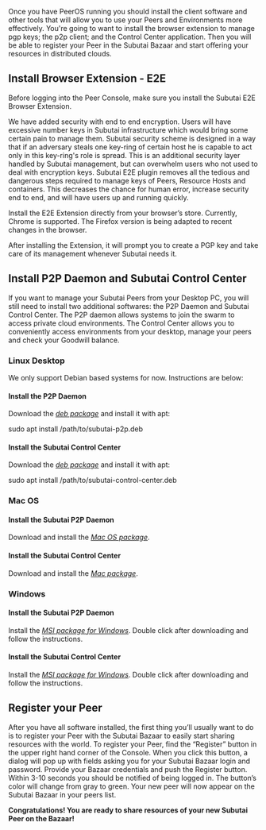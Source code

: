 Once you have PeerOS running you should install the client software and
other tools that will allow you to use your Peers and Environments more
effectively. You're going to want to install the browser extension to
manage pgp keys; the p2p client; and the Control Center application.
Then you will be able to register your Peer in the Subutai Bazaar and
start offering your resources in distributed clouds.

Install Browser Extension - E2E
-------------------------------

Before logging into the Peer Console, make sure you install the Subutai
E2E Browser Extension.

We have added security with end to end encryption. Users will have
excessive number keys in Subutai infrastructure which would bring some
certain pain to manage them. Subutai security scheme is designed in a
way that if an adversary steals one key-ring of certain host he is
capable to act only in this key-ring's role is spread. This is an
additional security layer handled by Subutai management, but can
overwhelm users who not used to deal with encryption keys. Subutai E2E
plugin removes all the tedious and dangerous steps required to manage
keys of Peers, Resource Hosts and containers. This decreases the chance
for human error, increase security end to end, and will have users up
and running quickly.

Install the E2E Extension directly from your browser’s store. Currently,
Chrome is supported. The Firefox version is being adapted to recent
changes in the browser.

After installing the Extension, it will prompt you to create a PGP key
and take care of its management whenever Subutai needs it.

Install P2P Daemon and Subutai Control Center
---------------------------------------------

If you want to manage your Subutai Peers from your Desktop PC, you will
still need to install two additional softwares: the P2P Daemon and
Subutai Control Center. The P2P daemon allows systems to join the swarm
to access private cloud environments. The Control Center allows you to
conveniently access environments from your desktop, manage your peers
and check your Goodwill balance.

### Linux Desktop

We only support Debian based systems for now. Instructions are below:

#### Install the P2P Daemon

Download the [*deb
package*](https://cdn.subutai.io:8338/kurjun/rest/raw/get?name=subutai-p2p.deb)
and install it with apt:

sudo apt install /path/to/subutai-p2p.deb

#### Install the Subutai Control Center

Download the [*deb
package*](https://cdn.subutai.io:8338/kurjun/rest/raw/get?name=subutai-control-center.deb)
and install it with apt:

sudo apt install /path/to/subutai-control-center.deb

### Mac OS

#### Install the Subutai P2P Daemon

Download and install the [*Mac OS
package*](https://cdn.subutai.io:8338/kurjun/rest/raw/get?name=subutai-p2p.pkg).

#### Install the Subutai Control Center

Download and install the [*Mac
package*](https://cdn.subutai.io:8338/kurjun/rest/raw/get?name=subutai-control-center.pkg).

### Windows

#### Install the Subutai P2P Daemon

Install the [*MSI package for
Windows*](https://cdn.subutai.io:8338/kurjun/rest/raw/get?name=subutai-p2p.msi).
Double click after downloading and follow the instructions.

#### Install the Subutai Control Center

Install the [*MSI package for
Windows*](https://cdn.subutai.io:8338/kurjun/rest/raw/get?name=subutai-control-center.msi).
Double click after downloading and follow the instructions.

Register your Peer
------------------

After you have all software installed, the first thing you’ll usually
want to do is to register your Peer with the Subutai Bazaar to easily
start sharing resources with the world. To register your Peer, find the
“Register” button in the upper right hand corner of the Console. When
you click this button, a dialog will pop up with fields asking you for
your Subutai Bazaar login and password. Provide your Bazaar credentials
and push the Register button. Within 3-10 seconds you should be notified
of being logged in. The button’s color will change from gray to green.
Your new peer will now appear on the Subutai Bazaar in your peers list.

**Congratulations! You are ready to share resources of your new Subutai
Peer on the Bazaar!**
